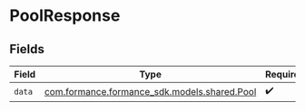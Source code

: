 # PoolResponse


## Fields

| Field                                                                       | Type                                                                        | Required                                                                    | Description                                                                 |
| --------------------------------------------------------------------------- | --------------------------------------------------------------------------- | --------------------------------------------------------------------------- | --------------------------------------------------------------------------- |
| `data`                                                                      | [com.formance.formance_sdk.models.shared.Pool](../../models/shared/Pool.md) | :heavy_check_mark:                                                          | N/A                                                                         |
